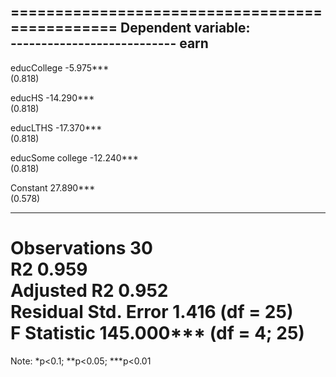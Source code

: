 
===============================================
                        Dependent variable:    
                    ---------------------------
                               earn            
-----------------------------------------------
educCollege                  -5.975***         
                              (0.818)          
                                               
educHS                      -14.290***         
                              (0.818)          
                                               
educLTHS                    -17.370***         
                              (0.818)          
                                               
educSome college            -12.240***         
                              (0.818)          
                                               
Constant                     27.890***         
                              (0.578)          
                                               
-----------------------------------------------
Observations                    30             
R2                             0.959           
Adjusted R2                    0.952           
Residual Std. Error       1.416 (df = 25)      
F Statistic           145.000*** (df = 4; 25)  
===============================================
Note:               *p<0.1; **p<0.05; ***p<0.01
